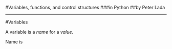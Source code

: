 #Variables, functions, and control structures
###in Python
##by Peter Lada

---

#Variables

A variable is a *name* for a *value*.

Name is
